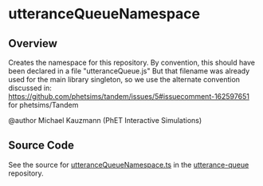 # utteranceQueueNamespace

## Overview

Creates the namespace for this repository.  By convention, this should have been declared in a file "utteranceQueue.js"
But that filename was already used for the main library singleton, so we use the alternate convention discussed in:
https://github.com/phetsims/tandem/issues/5#issuecomment-162597651 for phetsims/Tandem

@author Michael Kauzmann (PhET Interactive Simulations)



## Source Code

See the source for [utteranceQueueNamespace.ts](https://github.com/phetsims/utterance-queue/blob/main/js/utteranceQueueNamespace.ts) in the [utterance-queue](https://github.com/phetsims/utterance-queue) repository.

